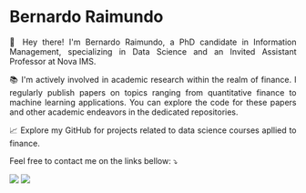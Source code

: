 # Bernardo Raimundo

<p align="justify"> 
👋 Hey there! I'm Bernardo Raimundo, a PhD candidate in Information Management, specializing in Data Science and an Invited Assistant Professor at Nova IMS.
<p align="justify"> 
📚 I'm actively involved in academic research within the realm of finance. I regularly publish papers on topics ranging from quantitative finance to machine learning applications. You can explore the code for these papers and other academic endeavors in the dedicated repositories.
<p align="justify"> 
📈 Explore my GitHub for projects related to data science courses apllied to finance.

<p align="left">
   Feel free to contact me on the links bellow: ⤵️
</p>

<p align="left">
  <a href="mailto:raimundo.bernardo2@hotmail.com" alt="Email">
  <img src="https://img.shields.io/badge/-Email-FF0000?style=flat-square&labelColor=FF0000&logo=mail.ru&logoColor=white&link=mailto:raimundo.bernardo2@hotmail.com" /></a>
  <a href="https://www.linkedin.com/in/bernardo-raimundo/" alt="Linkedin">
  <img src="https://img.shields.io/badge/-Linkedin-0e76a8?style=flat-square&logo=Linkedin&logoColor=white&link=LINK-DO-SEU-LINKEDIN" /></a>
